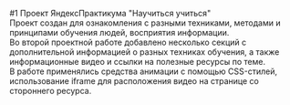 #1 Проект ЯндексПрактикума "Научиться учиться"  
Проект создан для ознакомления с разными техниками, методами и принципами обучения людей, восприятия информации.  
Во второй проектной работе добавлено несколько секций с дополнительной информацией о разных техниках обучения, а также информационные видео и ссылки на полезные ресурсы по теме.  
В работе применялись средства анимации с помощью CSS-стилей, использование iframe для расположения видео на странице со стороннего ресурса.
